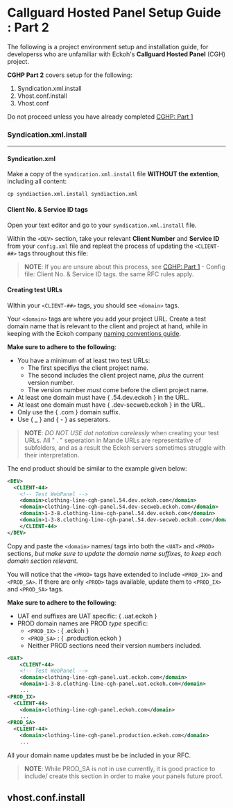 # Callguard Hosted Panel Setup Guide : Part 2

The following is a project environment setup and installation guide, for developerss who are unfamiliar with Eckoh's **Callguard Hosted Panel** (CGH) project.

**CGHP Part 2** covers setup for the following:

1. Syndication.xml.install
2. Vhost.conf.install
3. Vhost.conf

Do not proceed unless you have already completed [CGHP: Part 1](deadlink)

### Syndication.xml.install

------

#### Syndication.xml

Make a copy of the `syndication.xml.install` file **WITHOUT the extention**, including all content:

```
cp syndiaction.xml.install syndiaction.xml
```

#### Client No. & Service ID tags

Open your text editor and go to your `syndication.xml.install` file.

Within the `<DEV>` section, take your relevant **Client Number** and **Service ID** from your `config.xml` file and repleat the process of updating the `<CLIENT-##>` tags throughout this file:

> **NOTE**: If you are unsure about this process, see [CGHP: Part 1](linktocghpart1) - Config file: Client No. & Service ID tags. the same RFC rules apply.

#### Creating test URLs

WIthin your `<CLIENT-##>` tags, you should see `<domain>` tags.

Your `<domain>` tags are where you add your project URL. Create a test domain name that is relevant to the client and project at hand, while in keeping with the Eckoh company [naming conventions guide](deadlink).

**Make sure to adhere to the following**:

- You have a minimum of at least two test URLs:
  - The first specifiys the client project name.
  - The second includes the client project name, _plus_ the current version number.
  - The version number _must_ come before the client project name.
- At least one domain must have { .54.dev.eckoh } in the URL.
- At least one domain must have { .dev-secweb.eckoh } in the URL.
- Only use the { .com } domain suffix.
- Use { _ } and { - } as seperators.

> **NOTE**: _DO NOT USE dot notation carelessly_ when creating your test URLs. All " . " seperation in Mande URLs are representative of subfolders, and as a result the Eckoh servers sometimes struggle with their interpretation.

The end product should be similar to the example given below:

```xml
<DEV>
  <CLIENT-44>
  	<!-- Test WebPanel -->
  	<domain>clothing-line-cgh-panel.54.dev.eckoh.com</domain>
  	<domain>clothing-line-cgh-panel.54.dev-secweb.eckoh.com</domain>
    <domain>1-3-8.clothing-line-cgh-panel.54.dev.eckoh.com</domain>
    <domain>1-3-8.clothing-line-cgh-panel.54.dev-secweb.eckoh.com</domain>
	</CLIENT-44>
</DEV>
```

Copy and paste the `<domain>` names/ tags into both the `<UAT>` and `<PROD>` sections, _but make sure to update the domain name suffixes, to keep each domain section relevant_.

You will notice that the `<PROD>` tags have extended to include `<PROD_IX>` and `<PROD_SA>`. If there are only `<PROD>` tags available, update them to `<PROD_IX>` and `<PROD_SA>` tags.

**Make sure to adhere to the following**:

- UAT end suffixes are UAT specific: { .uat.eckoh }
- PROD domain names are PROD _type_ specific:
  - `<PROD_IX>` : { .eckoh }
  - `<PROD_SA>` : { .production.eckoh }
  - Neither PROD sections need their version numbers included.

```xml
<UAT>
	<CLIENT-44>
  	<!-- Test WebPanel -->
    <domain>clothing-line-cgh-panel.uat.eckoh.com</domain>
    <domain>1-3-8.clothing-line-cgh-panel.uat.eckoh.com</domain>
	...
<PROD_IX>
  <CLIENT-44>
  	<domain>clothing-line-cgh-panel.eckoh.com</domain>
	...
<PROD_SA>
  <CLIENT-44>
    <domain>clothing-line-cgh-panel.production.eckoh.com</domain>
	...
```

All your domain name updates must be be included in your RFC.

> **NOTE**: While PROD_SA is not in use currently, it is good practice to include/ create this section in order to make your panels future proof.

## vhost.conf.install
